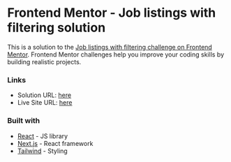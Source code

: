 # Frontend Mentor - Job listings with filtering solution

This is a solution to the [Job listings with filtering challenge on Frontend Mentor](https://www.frontendmentor.io/challenges/job-listings-with-filtering-ivstIPCt). Frontend Mentor challenges help you improve your coding skills by building realistic projects.

### Links

- Solution URL: [here](https://github.com/bananabread08/frontend-mentor-challenges/tree/main/src/app/job-listing)
- Live Site URL: [here](https://frontend-mentor-challenges-snowy.vercel.app/job-listing)

### Built with

- [React](https://reactjs.org/) - JS library
- [Next.js](https://nextjs.org/) - React framework
- [Tailwind](https://tailwindcss.com/) - Styling

